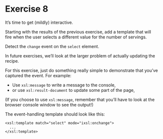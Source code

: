 # Exercise 8

It’s time to get (mildly) interactive.

Starting with the results of the previous exercise, add a template that will
fire when the user selects a different value for the number of servings.

Detect the `change` event on the `select` element.

In future exercises, we’ll look at the larger problem of actually updating the recipe.

For this exercise, just do something really simple to demonstrate that you’ve
captured the event. For example:

* Use `xsl:message` to write a message to the console,
* or use `xsl:result-document` to update some part of the page,

(If you choose to use `xsl:message`, remember that you’ll have to look at the 
browser console window to see the output!)

The event-handling template should look like this:

```
<xsl:template match="select" mode="ixsl:onchange">
  ...
</xsl:template>
```
